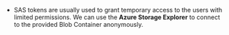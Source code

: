 - SAS tokens are usually used to grant temporary access to the users with limited permissions. We can use the **Azure Storage Explorer** to connect to the provided Blob Container anonymously.
